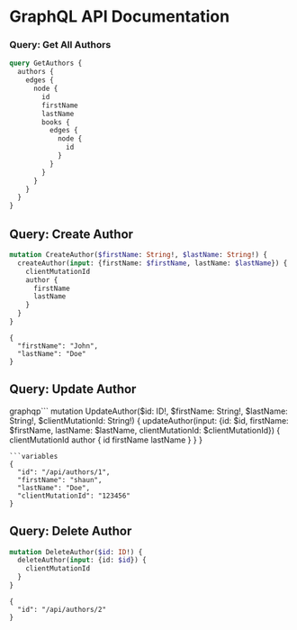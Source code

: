 # GraphQL API Documentation

### Query: Get All Authors
```graphql
query GetAuthors {
  authors {
    edges {
      node {
        id
        firstName
        lastName
        books {
          edges {
            node {
              id
            }
          }
        }
      }
    }
  }
}
```
## Query: Create Author
```graphql
mutation CreateAuthor($firstName: String!, $lastName: String!) {
  createAuthor(input: {firstName: $firstName, lastName: $lastName}) {
    clientMutationId
    author {
      firstName
      lastName
    }
  }
}
```
```variables
{
  "firstName": "John",
  "lastName": "Doe"
}
```
## Query: Update Author
graphqp```
mutation UpdateAuthor($id: ID!, $firstName: String!, $lastName: String!, $clientMutationId: String!) {
  updateAuthor(input: {id: $id, firstName: $firstName, lastName: $lastName, clientMutationId: $clientMutationId}) {
    clientMutationId
    author {
      id
      firstName
      lastName
    }
  }
}
```
```variables
{
  "id": "/api/authors/1",
  "firstName": "shaun",
  "lastName": "Doe",
  "clientMutationId": "123456"
}
```
## Query: Delete Author
```graphql
mutation DeleteAuthor($id: ID!) {
  deleteAuthor(input: {id: $id}) {
    clientMutationId
  }
}
```
```variables
{
  "id": "/api/authors/2"
}
```

